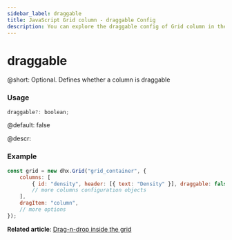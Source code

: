 ```yaml
---
sidebar_label: draggable
title: JavaScript Grid column - draggable Config 
description: You can explore the draggable config of Grid column in the documentation of the DHTMLX JavaScript UI library. Browse developer guides and API reference, try out code examples and live demos, and download a free 30-day evaluation version of DHTMLX Suite.
---
```


# draggable

@short: Optional. Defines whether a column is draggable

### Usage

~~~jsx
draggable?: boolean; 
~~~

@default: false

@descr:
### Example

~~~jsx
const grid = new dhx.Grid("grid_container", {
    columns: [
        { id: "density", header: [{ text: "Density" }], draggable: false },
        // more columns configuration objects
    ],
    dragItem: "column", 
    // more options
});
~~~

**Related article**: [Drag-n-drop inside the grid](grid/configuration.md#drag-n-drop-inside-the-grid)

